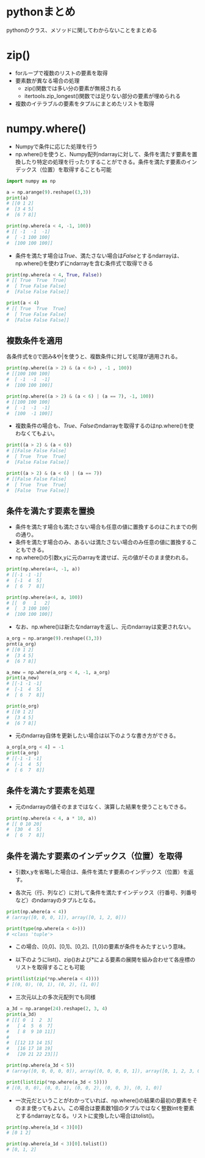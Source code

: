# pythonまとめ
pythonのクラス、メソッドに関してわからないことをまとめる

# zip()
- forループで複数のリストの要素を取得
- 要素数が異なる場合の処理
    - zip()関数では多い分の要素が無視される
    - itertools.zip_longest()関数では足りない部分の要素が埋められる
- 複数のイテラブルの要素をタプルにまとめたリストを取得


# numpy.where()
- Numpyで条件に応じた処理を行う
- np.where()を使うと、Numpy配列ndarrayに対して、条件を満たす要素を置換したり特定の処理を行ったりすることができる。条件を満たす要素のインデックス（位置）を取得することも可能
```python
import numpy as np

a = np.arange(9).reshape((3,3))
print(a)
# [[0 1 2]
#  [3 4 5]
#  [6 7 8]]

print(np.where(a < 4, -1, 100))
# [[ -1  -1  -1]
#  [ -1 100 100]
#  [100 100 100]]
```

- 条件を満たす場合は*True*、満たさない場合は*False*とするndarrayは、np.where()を使わずにndarrayを含む条件式で取得できる
```python
print(np.where(a < 4, True, False))
# [[ True  True  True]
#  [ True False False]
#  [False False False]]

print(a < 4)
# [[ True  True  True]
#  [ True False False]
#  [False False False]]
```

## 複数条件を適用
各条件式を()で囲み&や|を使うと、複数条件に対して処理が適用される。

```python
print(np.where((a > 2) & (a < 6>) , -1 , 100))
# [[100 100 100]
#  [ -1  -1  -1]
#  [100 100 100]]

print(np.where((a > 2) & (a < 6) | (a == 7), -1, 100))
# [[100 100 100]
#  [ -1  -1  -1]
#  [100  -1 100]]
```
- 複数条件の場合も、*True*、*False*のndarrayを取得するのはnp.where()を使わなくてもよい。
```python
print((a > 2) & (a < 6))
# [[False False False]
#  [ True  True  True]
#  [False False False]]

print((a > 2) & (a < 6) | (a == 7))
# [[False False False]
#  [ True  True  True]
#  [False  True False]]
```

## 条件を満たす要素を置換
- 条件を満たす場合も満たさない場合も任意の値に置換するのはこれまでの例の通り。
- 条件を満たす場合のみ、あるいは満たさない場合のみ任意の値に置換することもできる。
- np.where()の引数x,yに元のarrayを渡せば、元の値がそのまま使われる。
```python
print(np.where(a<4, -1, a))
# [[-1 -1 -1]
#  [-1  4  5]
#  [ 6  7  8]]

print(np.where(a<4, a, 100))
# [[  0   1   2]
#  [  3 100 100]
#  [100 100 100]]
```

- なお、np.where()は新たなndarrayを返し、元のndarrayは変更されない。

```python
a_org = np.arange(9).reshape((3,3))
prnt(a_org)
# [[0 1 2]
#  [3 4 5]
#  [6 7 8]]

a_new = np.where(a_org < 4, -1, a_org)
print(a_new)
# [[-1 -1 -1]
#  [-1  4  5]
#  [ 6  7  8]]

print(o_org)
# [[0 1 2]
#  [3 4 5]
#  [6 7 8]]
```

- 元のndarray自体を更新したい場合は以下のような書き方ができる。
```python
a_org[a_org < 4] = -1
print(a_org)
# [[-1 -1 -1]
#  [-1  4  5]
#  [ 6  7  8]]
```

## 条件を満たす要素を処理
- 元のndarrayの値そのままではなく、演算した結果を使うこともできる。
```python
print(np.where(a < 4, a * 10, a))
# [[ 0 10 20]
#  [30  4  5]
#  [ 6  7  8]]
```

## 条件を満たす要素のインデックス（位置）を取得
- 引数x,yを省略した場合は、条件を満たす要素のインデックス（位置）を返す。

- 各次元（行、列など）に対して条件を満たすインデックス（行番号、列番号など）のndarrayのタプルとなる。

```python
print(np.where(a < 4))
# (array([0, 0, 0, 1]), array([0, 1, 2, 0]))

print(type(np.where(a < 4>)))
# <class 'tuple'>
```
- この場合、[0,0]、[0,1]、[0,2]、[1,0]の要素が条件をみたすという意味。

- 以下のようにlist()、zip()および*による要素の展開を組み合わせて各座標のリストを取得することも可能
```python
print(list(zip(*np.where(a < 4))))
# [(0, 0), (0, 1), (0, 2), (1, 0)]
```

- 三次元以上の多次元配列でも同様
```python
a_3d = np.arange(24).reshape(2, 3, 4)
print(a_3d)
# [[[ 0  1  2  3]
#   [ 4  5  6  7]
#   [ 8  9 10 11]]
# 
#  [[12 13 14 15]
#   [16 17 18 19]
#   [20 21 22 23]]]

print(np.where(a_3d < 5))
# (array([0, 0, 0, 0, 0]), array([0, 0, 0, 0, 1]), array([0, 1, 2, 3, 0]))

print(list(zip(*np.where(a_3d < 5))))
# [(0, 0, 0), (0, 0, 1), (0, 0, 2), (0, 0, 3), (0, 1, 0)]
```

- 一次元だということがわかっていれば、np.where()の結果の最初の要素をそのまま使ってもよい。この場合は要素数1個のタプルではなく整数intを要素とするndarrayとなる。リストに変換したい場合はtolist()。

```python
print(np.where(a_1d < 3)[0])
# [0 1 2]

print(np.where(a_1d < 3)[0].tolist())
# [0, 1, 2]
```